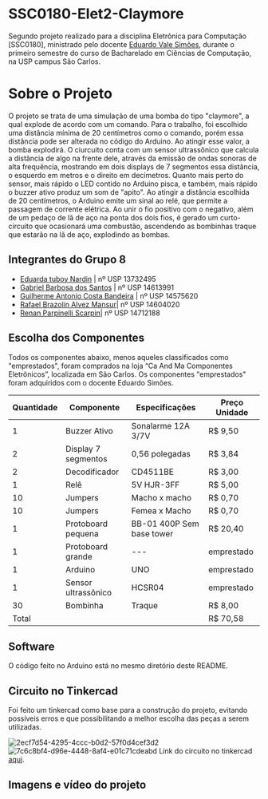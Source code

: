# SSC0180-Elet2-Claymore
Segundo projeto realizado para a disciplina Eletrônica para Computação [SSC0180], ministrado pelo docente [Eduardo Vale Simões](https://gitlab.com/simoesusp), durante o primeiro semestre do curso de Bacharelado em Ciências de Computação, na USP campus São Carlos.

# Sobre o Projeto
O projeto se trata de uma simulação de uma bomba do tipo "claymore", a qual explode de acordo com um comando. Para o trabalho, foi escolhido uma distância mínima de 20 centímetros como o comando, porém essa distância pode ser alterada no código do Arduino. Ao atingir esse valor, a bomba explodirá. O ciurcuito conta com um sensor ultrassônico que calcula a distância de algo na frente dele, através da emissão de ondas sonoras de alta frequência, mostrando em dois displays de 7 segmentos essa distância, o esquerdo em metros e o direito em decímetros. Quanto mais perto do sensor, mais rápido o LED contido no Arduino pisca, e também, mais rápido o buzzer ativo produz um som de "apito". Ao atingir a distância escolhida de 20 centímetros, o Arduino emite um sinal ao relé, que permite a passagem de corrente elétrica. Ao unir o fio positivo com o negativo, além de um pedaço de lã de aço na ponta dos dois fios, é gerado um curto-circuito que ocasionará uma combustão, ascendendo as bombinhas traque que estarão na lã de aço, explodindo as bombas.

## Integrantes do Grupo 8
* [Eduarda tuboy Nardin](https://github.com/EduardaTNardin) | nº USP 13732495
* [Gabriel Barbosa dos Santos](https://github.com/GotemBarbosa) | nº USP 14613991
* [Guilherme Antonio Costa Bandeira](https://github.com/Guilherme-Bandeira) | nº USP 14575620
* [Rafael Brazolin Alvez Mansur](https://github.com/RafaelMansurUsp)| nº USP 14604020
* [Renan Parpinelli Scarpin](https://github.com/RenanScarpin)| nº USP 14712188

## Escolha dos Componentes 
Todos os componentes abaixo, menos aqueles classificados como "emprestados", foram comprados na loja “Ca And Ma Componentes Eletrônicos”, localizada em São Carlos. Os componentes "emprestados" foram adquiridos com o docente Eduardo Simões.

Quantidade | Componente | Especificações | Preço Unidade
--- | --- | --- | ---
1 | Buzzer Ativo | Sonalarme 12A 3/7V | R$ 9,50
2 | Display 7 segmentos | 0,56 polegadas | R$ 3,84
2 | Decodificador | CD4511BE | R$ 3,00
1 | Relê | 5V HJR-3FF | R$ 5,00
10 | Jumpers | Macho x macho | R$ 0,70
10 | Jumpers | Femea x Macho | R$ 0,70
1 | Protoboard pequena | BB-01 400P Sem base tower | R$ 20,40
1 | Protoboard grande | --- | emprestado
1 | Arduino | UNO | emprestado
1 | Sensor ultrassônico | HCSR04 | emprestado
30 | Bombinha | Traque | R$ 8,00
Total | | | R$ 70,58

## Software
O código feito no Arduino está no mesmo diretório deste README.

## Circuito no Tinkercad
Foi feito um tinkercad como base para a construção do projeto, evitando possíveis erros e que possibilitando a melhor escolha das peças a serem utilizadas.

![2ecf7d54-4295-4ccc-b0d2-57f0d4cef3d2](https://github.com/EduardaTNardin/SSC0180-Elet2-Claymore/assets/128496419/3941e710-4721-4f3f-9c19-8b13e108c2e7)
![7c6c8bf4-d96e-4448-8af4-e01c71cdeabd](https://github.com/EduardaTNardin/SSC0180-Elet2-Claymore/assets/128496419/56955d8d-f8fa-4363-8b86-394ea67f8c79)
Link do circuito no tinkercad [aqui](https://www.tinkercad.com/things/6d1lpRcROwe?sharecode=jFStIMAnefCAwi0d7LAkaeyAPSmBBmMxaPUtP1pa0Qs).



## Imagens e vídeo do projeto
